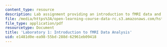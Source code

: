```yaml
---
content_type: resource
description: Lab assignment providing an introduction to fMRI data and analysis.
file: /media/https%3A/open-learning-course-data-rc.s3.amazonaws.com/hst-583-functional-magnetic-resonance-imaging-data-acquisition-and-analysis-fall-2008/e1481d0eea9855bd288d62961eb09418_lab1.pdf
file_type: application/pdf
resourcetype: Document
title: 'Laboratory 1: Introduction to fMRI Data Analysis'
uid: e1481d0e-ea98-55bd-288d-62961eb09418
---
```

